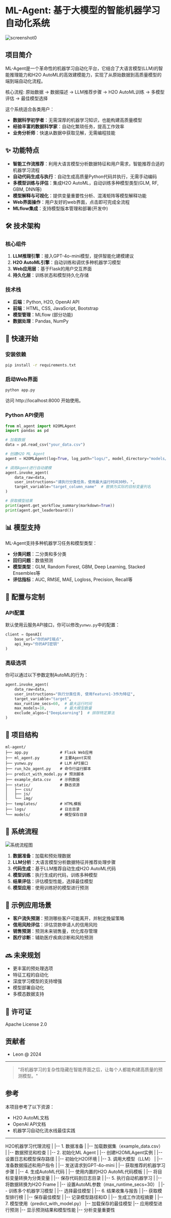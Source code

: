 # ML-Agent: 基于大模型的智能机器学习自动化系统

![screenshot0](./static/img/screenshot0.png "系统界面")

## 项目简介

ML-Agent是一个革命性的机器学习自动化平台，它结合了大语言模型(LLM)的智能推理能力和H2O AutoML的高效建模能力，实现了从原始数据到高质量模型的端到端自动化流程。

核心流程: 原始数据 → 数据描述 → LLM推荐步骤 → H2O AutoML训练 → 多模型评估 → 最佳模型选择

这个系统适合各类用户：
- **数据科学初学者**：无需深厚的机器学习知识，也能构建高质量模型
- **经验丰富的数据科学家**：自动化繁琐任务，提高工作效率
- **业务分析师**：快速从数据中获取见解，无需编程技能

## ✨ 功能特点

- **智能工作流推荐**：利用大语言模型分析数据特征和用户需求，智能推荐合适的机器学习流程
- **自动代码生成与执行**：自动生成高质量Python代码并执行，无需手动编码
- **多模型训练与评估**：集成H2O AutoML，自动训练多种模型类型(GLM, RF, GBM, DNN等)
- **模型解释与可视化**：提供变量重要性分析、混淆矩阵等模型解释功能
- **Web界面操作**：用户友好的web界面，点击即可完成全流程
- **MLflow集成**：支持模型版本管理和部署(开发中)

## 🛠️ 技术架构

### 核心组件

1. **LLM推理引擎**：接入GPT-4o-mini模型，提供智能化建模建议
2. **H2O AutoML引擎**：自动训练和调优多种机器学习模型
3. **Web应用层**：基于Flask的用户交互界面
4. **持久化层**：训练状态和模型持久化存储

### 技术栈

- **后端**：Python, H2O, OpenAI API
- **前端**：HTML, CSS, JavaScript, Bootstrap
- **模型管理**：MLflow (部分功能)
- **数据处理**：Pandas, NumPy

## 🚀 快速开始

### 安装依赖

```bash
pip install -r requirements.txt
```

### 启动Web界面

```bash
python app.py
```
访问 http://localhost:8000 开始使用。

### Python API使用

```python
from ml_agent import H2OMLAgent
import pandas as pd

# 加载数据
data = pd.read_csv("your_data.csv")

# 创建H2O ML Agent
agent = H2OMLAgent(log=True, log_path="logs/", model_directory="models/")

# 调用Agent进行自动建模
agent.invoke_agent(
    data_raw=data,
    user_instructions="请执行分类任务，使用最大运行时间30秒。",
    target_variable="target_column_name"  # 替换为实际的目标变量列名
)

# 获取模型结果
print(agent.get_workflow_summary(markdown=True))
print(agent.get_leaderboard())
```

## 📊 模型支持

ML-Agent支持多种机器学习任务和模型类型：

- **分类问题**：二分类和多分类
- **回归问题**：数值预测
- **模型类型**：GLM, Random Forest, GBM, Deep Learning, Stacked Ensembles等
- **评估指标**：AUC, RMSE, MAE, Logloss, Precision, Recall等

## 🔧 配置与定制

### API配置

默认使用云服务API接口，你可以修改`yunwu.py`中的配置：

```python
client = OpenAI(
    base_url="你的API端点",
    api_key="你的API密钥"
)
```

### 高级选项

你可以通过以下参数定制AutoML的行为：

```python
agent.invoke_agent(
    data_raw=data,
    user_instructions="执行分类任务, 使用feature1-3作为特征",
    target_variable="target",
    max_runtime_secs=60,  # 最大运行时间
    max_models=10,        # 最大模型数量
    exclude_algos=["DeepLearning"]  # 排除特定算法
)
```

## 📁 项目结构

```
ml-agent/
├── app.py              # Flask Web应用
├── ml_agent.py         # 主要Agent实现
├── yunwu.py            # LLM API接口
├── run_h2o_agent.py    # 命令行运行脚本
├── predict_with_model.py # 预测脚本
├── example_data.csv    # 示例数据
├── static/             # 静态资源
│   ├── css/
│   ├── js/
│   └── img/
├── templates/          # HTML模板
├── logs/               # 日志目录
└── models/             # 模型保存目录
```

## 📖 系统流程

![系统流程图](./static/img/flow.png)

1. **数据准备**：加载和预处理数据
2. **LLM分析**：大语言模型分析数据特征并推荐处理步骤
3. **代码生成**：基于LLM推荐自动生成H2O AutoML代码
4. **模型训练**：执行生成的代码，训练多种模型
5. **结果评估**：评估模型性能，选择最佳模型
6. **模型应用**：使用训练好的模型进行预测

## 📝 示例应用场景

- **客户流失预测**：预测哪些客户可能离开，并制定挽留策略
- **信用风险评估**：评估贷款申请人的信用风险
- **销售预测**：预测未来销售量，优化库存管理
- **医疗诊断**：辅助医疗疾病诊断和风险预测

## 🔜 未来规划

- 更丰富的预处理选项
- 特征工程的自动化
- 深度学习模型的支持增强
- 模型部署自动化
- 多模态数据支持

## 📄 许可证

Apache License 2.0

## 贡献者

- Leon @ 2024

---

> "将机器学习的复杂性隐藏在智能界面之后，让每个人都能构建高质量的预测模型。"

## 参考

本项目参考了以下资源：
- H2O AutoML文档
- OpenAI API文档
- 机器学习自动化流水线最佳实践 

---

H2O机器学习代理流程
|
|-- 1. 数据准备
|   |-- 加载数据集（example_data.csv）
|   |-- 数据预览和检查
|
|-- 2. 初始化ML Agent
|   |-- 创建H2OMLAgent实例
|   |-- 设置日志和模型保存路径
|   |-- 初始化H2O环境
|
|-- 3. 调用大模型（LLM）
|   |-- 准备数据描述和用户指令
|   |-- 发送请求到GPT-4o-mini
|   |-- 获取推荐的机器学习步骤
|
|-- 4. 生成AutoML代码
|   |-- 使用内置的H2O AutoML代码模板
|   |-- 将目标变量转换为分类变量
|   |-- 保存代码到日志目录
|
|-- 5. 执行自动机器学习
|   |-- 将数据转换为H2O Frame
|   |-- 设置AutoML参数（max_runtime_secs=30）
|   |-- 训练多个机器学习模型
|   |-- 选择最佳模型
|
|-- 6. 结果收集与报告
|   |-- 获取模型排行榜
|   |-- 保存最佳模型
|   |-- 记录模型路径和ID
|   |-- 生成工作流程摘要
|
|-- 7. 模型使用（predict_with_model.py）
    |-- 加载保存的最佳模型
    |-- 应用模型进行预测
    |-- 显示预测结果和模型性能
    |-- 分析变量重要性